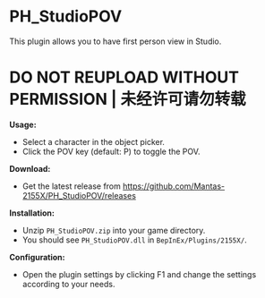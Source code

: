 # PH_StudioPOV

This plugin allows you to have first person view in Studio.  

# DO NOT REUPLOAD WITHOUT PERMISSION | 未经许可请勿转载

**Usage:**  
* Select a character in the object picker.  
* Click the POV key (default: P) to toggle the POV.  

**Download:**  
* Get the latest release from https://github.com/Mantas-2155X/PH_StudioPOV/releases  

**Installation:**  
* Unzip `PH_StudioPOV.zip` into your game directory.  
* You should see `PH_StudioPOV.dll` in `BepInEx/Plugins/2155X/`.  

**Configuration:**  
* Open the plugin settings by clicking F1 and change the settings according to your needs.  
